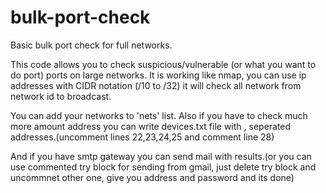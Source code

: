 # bulk-port-check
Basic bulk port check for full networks.

This code allows you to check suspicious/vulnerable (or what you want to do port) ports on large networks. 
It is working like nmap, you can use ip addresses with CIDR notation (/10 to /32) it will check all network from network id to broadcast.

You can add your networks to 'nets' list. Also if you have to check much more amount address you can write devices.txt file with , seperated addresses.(uncomment lines 22,23,24,25 and comment line 28)

And if you have smtp gateway you can send mail with results.(or you can use commented try block for sending from gmail, just delete try block and uncommnet other one, give you address and password and its done)
